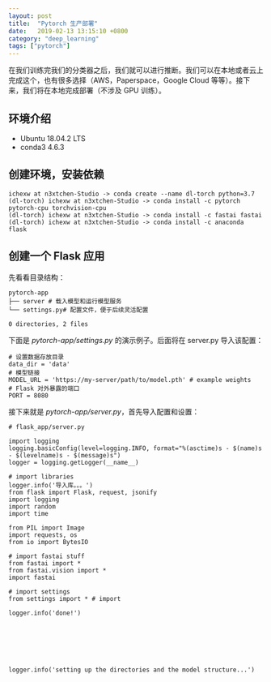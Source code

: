 ```yaml
---
layout: post
title:  "Pytorch 生产部署"
date:   2019-02-13 13:15:10 +0800
category: "deep_learning"
tags: ["pytorch"]
---
```


在我们训练完我们的分类器之后，我们就可以进行推断。我们可以在本地或者云上完成这个，也有很多选择（AWS，Paperspace，Google Cloud 等等）。接下来，我们将在本地完成部署（不涉及 GPU 训练）。

## 环境介绍

- Ubuntu 18.04.2 LTS
- conda3 4.6.3

## 创建环境，安装依赖

	ichexw at n3xtchen-Studio -> conda create --name dl-torch python=3.7
	(dl-torch) ichexw at n3xtchen-Studio -> conda install -c pytorch pytorch-cpu torchvision-cpu
	(dl-torch) ichexw at n3xtchen-Studio -> conda install -c fastai fastai
    (dl-torch) ichexw at n3xtchen-Studio -> conda install -c anaconda flask
    
## 创建一个 Flask 应用

先看看目录结构：

	pytorch-app
	├── server # 载入模型和运行模型服务
	└── settings.py# 配置文件，便于后续灵活配置
	
	0 directories, 2 files
    
下面是 *pytorch-app/settings.py* 的演示例子。后面将在 server.py 导入该配置：

	# 设置数据存放目录
	data_dir = 'data'​
	# 模型链接
	MODEL_URL = 'https://my-server/path/to/model.pth' # example weights​
	# Flask 对外暴露的端口
	PORT = 8080
    
接下来就是 *pytorch-app/server.py*，首先导入配置和设置：


    # flask_app/server.py

    import logging
	logging.basicConfig(level=logging.INFO, format="%(asctime)s - $(name)s - $(levelname)s - $(message)s")
    logger = logging.getLogger(__name__)
    
	# import libraries
    logger.info('导入库。。。')
    from flask import Flask, request, jsonify
	import logging
	import random
	import time
	​
	from PIL import Image
	import requests, os
	from io import BytesIO
	​
	# import fastai stuff
	from fastai import *
	from fastai.vision import *
	import fastai
	​
	# import settings
	from settings import * # import 
	​
	logger.info('done!')






    
    logger.info('setting up the directories and the model structure...')
